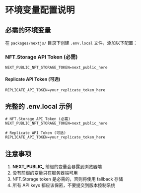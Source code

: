 # 环境变量配置说明

## 必需的环境变量

在 `packages/nextjs/` 目录下创建 `.env.local` 文件，添加以下配置：

### NFT.Storage API Token (必需)

```env
NEXT_PUBLIC_NFT_STORAGE_TOKEN=next_public_here
```

#### Replicate API Token (可选)

```env
REPLICATE_API_TOKEN=your_replicate_token_here
```

## 完整的 .env.local 示例

```env
# NFT.Storage API Token (必需)
NEXT_PUBLIC_NFT_STORAGE_TOKEN=next_public_here

# Replicate API Token (可选)
REPLICATE_API_TOKEN=your_replicate_token_here
```

## 注意事项

1. **NEXT_PUBLIC_** 前缀的变量会暴露到浏览器端
2. 没有前缀的变量只在服务器端可用
3. NFT.Storage token 是必需的，否则将使用 fallback 存储
4. 所有 API keys 都应该保密，不要提交到版本控制系统
